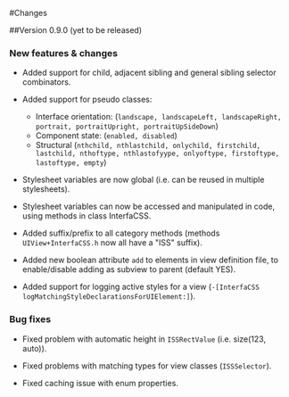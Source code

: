 #Changes

##Version 0.9.0 (yet to be released)

### New features & changes
* Added support for child, adjacent sibling and general sibling selector combinators.

* Added support for pseudo classes:
	* Interface orientation: (`landscape, landscapeLeft, landscapeRight, portrait, portraitUpright, portraitUpSideDown`)
	* Component state: (`enabled, disabled`)
	* Structural (`nthchild, nthlastchild, onlychild, firstchild, lastchild, nthoftype, nthlastofyype, onlyoftype, firstoftype, lastoftype, empty`)

* Stylesheet variables are now global (i.e. can be reused in multiple stylesheets).

* Stylesheet variables can now be accessed and manipulated in code, using methods in class InterfaCSS.

* Added suffix/prefix to all category methods (methods `UIView+InterfaCSS.h` now all have a "ISS" suffix).

* Added new boolean attribute `add` to elements in view definition file, to enable/disable adding as subview to parent (default YES).

* Added support for logging active styles for a view (`-[InterfaCSS logMatchingStyleDeclarationsForUIElement:]`).


### Bug fixes

* Fixed problem with automatic height in `ISSRectValue` (i.e. size(123, auto)).

* Fixed problems with matching types for view classes (`ISSSelector`).

* Fixed caching issue with enum properties.
